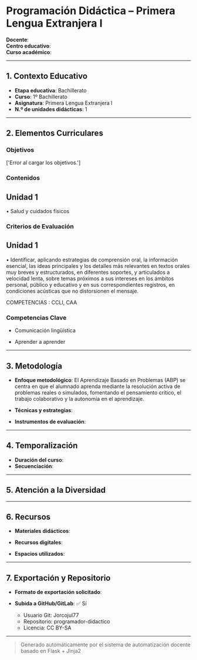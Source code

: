 # Programación Didáctica – Primera Lengua Extranjera I

**Docente**:   
**Centro educativo**:   
**Curso académico**:   

---

## 1. Contexto Educativo

- **Etapa educativa**: Bachillerato
- **Curso**: 1º Bachillerato
- **Asignatura**: Primera Lengua Extranjera I
- **N.º de unidades didácticas**: 1

---

## 2. Elementos Curriculares

### Objetivos
['Error al cargar los objetivos.']
### Contenidos

## Unidad 1
• Salud y cuidados físicos


### Criterios de Evaluación

## Unidad 1
• Identificar, aplicando estrategias de comprensión oral, la información esencial, 
las ideas principales y los detalles más relevantes en textos orales muy breves 
y estructurados, en diferentes soportes, y articulados a velocidad lenta, sobre 
temas próximos a sus intereses en los ámbitos personal, público y educativo y 
en sus correspondientes registros, en condiciones acústicas que no distorsionen 
el mensaje.  
 
COMPETENCIAS : CCLI, CAA


### Competencias Clave


- Comunicación lingüística

- Aprender a aprender



---

## 3. Metodología

- **Enfoque metodológico**: El Aprendizaje Basado en Problemas (ABP) se centra en que el alumnado aprenda mediante la resolución activa de problemas reales o simulados, fomentando el pensamiento crítico, el trabajo colaborativo y la autonomía en el aprendizaje.
- **Técnicas y estrategias**:  
  
- **Instrumentos de evaluación**: 

---

## 4. Temporalización

- **Duración del curso**: 
- **Secuenciación**:  
  

---

## 5. Atención a la Diversidad



---

## 6. Recursos

- **Materiales didácticos**:  
  
- **Recursos digitales**:  
  
- **Espacios utilizados**: 

---

## 7. Exportación y Repositorio

- **Formato de exportación solicitado**: 
- **Subida a GitHub/GitLab**: ✅ Sí

  - Usuario Git: Jorcojul77
  - Repositorio: programador-didactico
  - Licencia: CC BY-SA


---

> Generado automáticamente por el sistema de automatización docente basado en Flask + Jinja2